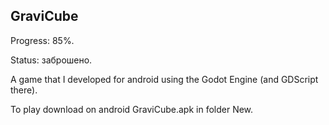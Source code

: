 ## GraviCube
 
Progress: 85%. 

Status: заброшено. 

A game that I developed for android using the Godot Engine (and GDScript there).

To play download on android GraviCube.apk in folder New.
